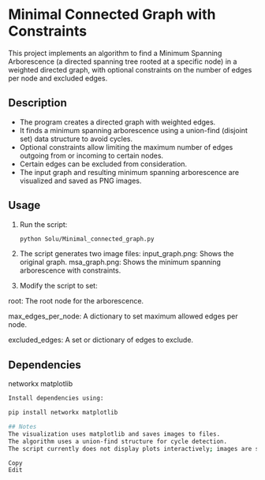 # Minimal Connected Graph with Constraints

This project implements an algorithm to find a Minimum Spanning Arborescence (a directed spanning tree rooted at a specific node) in a weighted directed graph, with optional constraints on the number of edges per node and excluded edges.

## Description

- The program creates a directed graph with weighted edges.  
- It finds a minimum spanning arborescence using a union-find (disjoint set) data structure to avoid cycles.  
- Optional constraints allow limiting the maximum number of edges outgoing from or incoming to certain nodes.  
- Certain edges can be excluded from consideration.  
- The input graph and resulting minimum spanning arborescence are visualized and saved as PNG images.
## Usage

1. Run the script:

   ```bash
   python Solu/Minimal_connected_graph.py
   
 2. The script generates two image files:
input_graph.png: Shows the original graph.
msa_graph.png: Shows the minimum spanning arborescence with constraints.

 3. Modify the script to set:

root: The root node for the arborescence.

max_edges_per_node: A dictionary to set maximum allowed edges per node.

excluded_edges: A set or dictionary of edges to exclude.

## Dependencies
networkx
matplotlib

   ```bash
Install dependencies using:

pip install networkx matplotlib

## Notes
The visualization uses matplotlib and saves images to files.
The algorithm uses a union-find structure for cycle detection.
The script currently does not display plots interactively; images are saved to disk instead.

Copy
Edit
